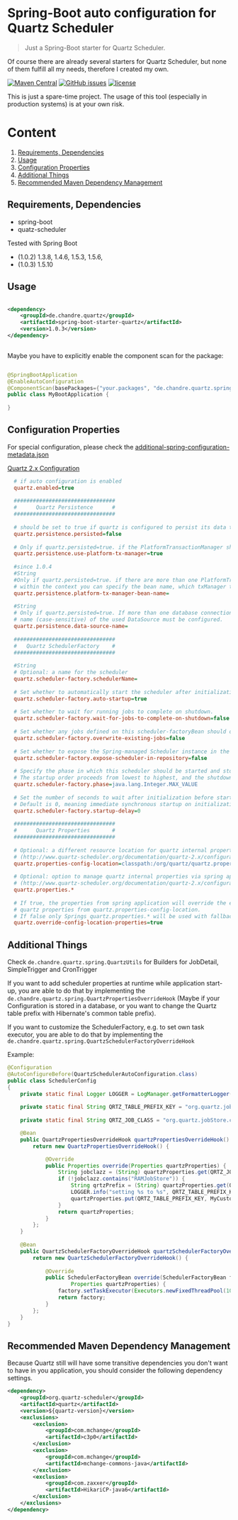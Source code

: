 # Spring-Boot auto configuration for Quartz Scheduler

> Just a Spring-Boot starter for Quartz Scheduler.

Of course there are already several starters for Quartz Scheduler, but none of them fulfill all my needs, therefore I created my own.

[![Maven Central](https://img.shields.io/maven-central/v/de.chandre.quartz/spring-boot-starter-quartz.svg)](https://mvnrepository.com/artifact/de.chandre.quartz)
[![GitHub issues](https://img.shields.io/github/issues/andrehertwig/spring-boot-starter-quartz.svg)](https://github.com/andrehertwig/spring-boot-starter-quartz/issues)
[![license](https://img.shields.io/github/license/andrehertwig/spring-boot-starter-quartz.svg)](https://github.com/andrehertwig/spring-boot-starter-quartz/blob/develop/LICENSE)

This is just a spare-time project. The usage of this tool (especially in production systems) is at your own risk.

# Content

1. [Requirements, Dependencies](#requirements-dependencies)
2. [Usage](#usage)
3. [Configuration Properties](#configuration-properties)
4. [Additional Things](#additional-things)
5. [Recommended Maven Dependency Management](#recommended-maven-dependency-management)

## Requirements, Dependencies
* spring-boot
* quatz-scheduler

Tested with Spring Boot 
* (1.0.2) 1.3.8, 1.4.6, 1.5.3, 1.5.6, 
* (1.0.3) 1.5.10

## Usage

```xml

<dependency>
	<groupId>de.chandre.quartz</groupId>
	<artifactId>spring-boot-starter-quartz</artifactId>
	<version>1.0.3</version>
</dependency>
	
```

Maybe you have to explicitly enable the component scan for the package:
```java

@SpringBootApplication
@EnableAutoConfiguration
@ComponentScan(basePackages={"your.packages", "de.chandre.quartz.spring"})
public class MyBootApplication {
 
}
```

## Configuration Properties

For special configuration, please check the [additional-spring-configuration-metadata.json](src/main/resources/META-INF/additional-spring-configuration-metadata.json) 

[Quartz 2.x Configuration](http://www.quartz-scheduler.org/documentation/quartz-2.x/configuration/ConfigMain.html)

```ini
  # if auto configuration is enabled
  quartz.enabled=true
  
  ################################
  #      Quartz Persistence      #
  ################################
  
  # should be set to true if quartz is configured to persist its data to a database
  quartz.persistence.persisted=false
  
  # Only if quartz.persisted=true. if the PlatformTransactionManager should be used. Must be configured as Bean.
  quartz.persistence.use-platform-tx-manager=true
  
  #since 1.0.4
  #String
  #Only if quartz.persisted=true. if there are more than one PlatformTransactionManagers 
  # within the context you can specify the bean name, which txManager to use.
  quartz.persistence.platform-tx-manager-bean-name=
  
  #String
  # Only if quartz.persisted=true. If more than one database connection is configured the 
  # name (case-sensitive) of the used DataSource must be configured.
  quartz.persistence.data-source-name=
  
  ################################
  #   Quartz SchedulerFactory    #
  ################################
  
  #String
  # Optional: a name for the scheduler
  quartz.scheduler-factory.schedulerName=
  
  # Set whether to automatically start the scheduler after initialization.
  quartz.scheduler-factory.auto-startup=true
  
  # Set whether to wait for running jobs to complete on shutdown.
  quartz.scheduler-factory.wait-for-jobs-to-complete-on-shutdown=false
  
  # Set whether any jobs defined on this scheduler-factoryBean should overwrite existing job definitions.
  quartz.scheduler-factory.overwrite-existing-jobs=false
  
  # Set whether to expose the Spring-managed Scheduler instance in the Quartz SchedulerRepository.
  quartz.scheduler-factory.expose-scheduler-in-repository=false
  
  # Specify the phase in which this scheduler should be started and stopped. 
  # The startup order proceeds from lowest to highest, and the shutdown order is the reverse of that.
  quartz.scheduler-factory.phase=java.lang.Integer.MAX_VALUE
  
  # Set the number of seconds to wait after initialization before starting the scheduler asynchronously.
  # Default is 0, meaning immediate synchronous startup on initialization of this bean.
  quartz.scheduler-factory.startup-delay=0
  
  ################################
  #      Quartz Properties       #
  ################################
  
  # Optional: a different resource location for quartz internal properties. 
  # (http://www.quartz-scheduler.org/documentation/quartz-2.x/configuration/ConfigMain.html)
  quartz.properties-config-location=classpath:/org/quartz/quartz.properties
  
  # Optional: option to manage quartz internal properties via spring application properties. 
  # (http://www.quartz-scheduler.org/documentation/quartz-2.x/configuration/ConfigMain.html)
  quartz.properties.*
  
  # If true, the properties from spring application will override the exsisting 
  # quartz properties from quartz.properties-config-location.
  # If false only Springs quartz.properties.* will be used with fallback to file if empty.
  quartz.override-config-location-properties=true

```

## Additional Things

Check `de.chandre.quartz.spring.QuartzUtils` for Builders for JobDetail, SimpleTrigger and CronTrigger

If you want to add scheduler properties at runtime while application start-up, you are able to do that by implementing the `de.chandre.quartz.spring.QuartzPropertiesOverrideHook` (Maybe if your Configuration is stored in a database, or you want to change the Quartz table prefix with Hibernate's common table prefix).

If you want to customize the SchedulerFactory, e.g. to set own task executor, you are able to do that by implementing the `de.chandre.quartz.spring.QuartzSchedulerFactoryOverrideHook`

Example:

```java
@Configuration
@AutoConfigureBefore(QuartzSchedulerAutoConfiguration.class)
public class SchedulerConfig
{
	private static final Logger LOGGER = LogManager.getFormatterLogger(SchedulerConfig.class);
	
	private static final String QRTZ_TABLE_PREFIX_KEY = "org.quartz.jobStore.tablePrefix";
	
	private static final String QRTZ_JOB_CLASS = "org.quartz.jobStore.class";

	@Bean
	public QuartzPropertiesOverrideHook quartzPropertiesOverrideHook() {
		return new QuartzPropertiesOverrideHook() {

			@Override
			public Properties override(Properties quartzProperties) {
				String jobclazz = (String) quartzProperties.get(QRTZ_JOB_CLASS);
				if (!jobclazz.contains("RAMJobStore")) {
					String qrtzPrefix = (String) quartzProperties.get(QRTZ_TABLE_PREFIX_KEY);
					LOGGER.info("setting %s to %s", QRTZ_TABLE_PREFIX_KEY, MyCustomNamingStrategy.getPrefix() + qrtzPrefix);
					quartzProperties.put(QRTZ_TABLE_PREFIX_KEY, MyCustomNamingStrategy.getPrefix() + qrtzPrefix);
				}
				return quartzProperties;
			}
		};
	}
	
	@Bean
	public QuartzSchedulerFactoryOverrideHook quartzSchedulerFactoryOverrideHook() {
		return new QuartzSchedulerFactoryOverrideHook() {
			
			@Override
			public SchedulerFactoryBean override(SchedulerFactoryBean factory, QuartzSchedulerProperties properties,
					Properties quartzProperties) {
				factory.setTaskExecutor(Executors.newFixedThreadPool(10));
				return factory;
			}
		};
	}
}
```

## Recommended Maven Dependency Management

Because Quartz still will have some transitive dependencies you don't want to have in you application, you should consider the following dependency settings.

```xml
<dependency>
	<groupId>org.quartz-scheduler</groupId>
	<artifactId>quartz</artifactId>
	<version>${quartz-version}</version>
	<exclusions>
		<exclusion>
			<groupId>com.mchange</groupId>
			<artifactId>c3p0</artifactId>
		</exclusion>
		<exclusion>
			<groupId>com.mchange</groupId>
			<artifactId>mchange-commons-java</artifactId>
		</exclusion>
		<exclusion>
			<groupId>com.zaxxer</groupId>
			<artifactId>HikariCP-java6</artifactId>
		</exclusion>
	</exclusions>
</dependency>
```